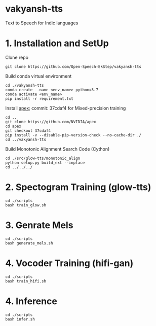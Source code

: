 # vakyansh-tts
Text to Speech for Indic languages

# 1. Installation and SetUp

Clone repo
```
git clone https://github.com/Open-Speech-EkStep/vakyansh-tts
```
Build conda virtual environment
```
cd ./vakyansh-tts
conda create --name <env_name> python=3.7
conda activate <env_name>
pip install -r requirement.txt
```
Install [apex](https://github.com/NVIDIA/apex); commit: 37cdaf4 for Mixed-precision training
```
cd ..
git clone https://github.com/NVIDIA/apex
cd apex
git checkout 37cdaf4
pip install -v --disable-pip-version-check --no-cache-dir ./
cd ../vakyansh-tts
```
Build Monotonic Alignment Search Code (Cython)
```
cd ./src/glow-tts/monotonic_align
python setup.py build_ext --inplace
cd ../../../
```

# 2. Spectogram Training (glow-tts)

```
cd ./scripts
bash train_glow.sh
```
# 3. Genrate Mels

```
cd ./scripts
bash generate_mels.sh
```
# 4. Vocoder Training (hifi-gan)

```
cd ./scripts
bash train_hifi.sh
```
# 4. Inference
```
cd ./scripts
bash infer.sh
```
